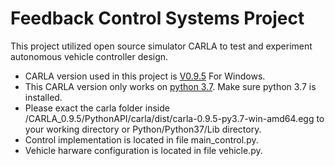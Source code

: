 # Feedback Control Systems Project

This project utilized open source simulator CARLA to test and experiment autonomous vehicle controller design.  
- CARLA version used in this project is [V0.9.5](https://github.com/carla-simulator/carla/releases/tag/0.9.5) For Windows.  
- This CARLA version only works on [python 3.7](https://www.python.org/downloads/release/python-375/). Make sure python 3.7 is installed.
- Please exact the carla folder inside /CARLA_0.9.5/PythonAPI/carla/dist/carla-0.9.5-py3.7-win-amd64.egg to your working directory or Python/Python37/Lib directory.
- Control implementation is located in file main_control.py.  
- Vehicle harware configuration is located in file vehicle.py.

